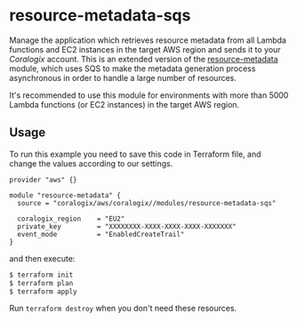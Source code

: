 # resource-metadata-sqs

Manage the application which retrieves resource metadata from all Lambda functions and EC2 instances in the target AWS region and sends it to your *Coralogix* account. This is an extended version of the [resource-metadata](../../modules/resource-metadata) module, which uses SQS to make the metadata generation process asynchronous in order to handle a large number of resources.

It's recommended to use this module for environments with more than 5000 Lambda functions (or EC2 instances) in the target AWS region.

## Usage

To run this example you need to save this code in Terraform file, and change the values according to our settings.

```hcl
provider "aws" {}

module "resource-metadata" {
  source = "coralogix/aws/coralogix//modules/resource-metadata-sqs"

  coralogix_region    = "EU2"
  private_key         = "XXXXXXXX-XXXX-XXXX-XXXX-XXXXXXX"
  event_mode          = "EnabledCreateTrail"
}
```

and then execute:

```bash
$ terraform init
$ terraform plan
$ terraform apply
```

Run `terraform destroy` when you don't need these resources.
